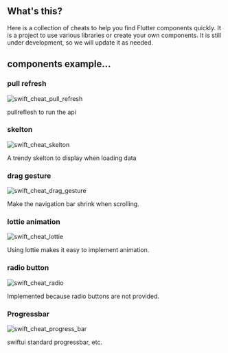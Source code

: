 ## What's this?
Here is a collection of cheats to help you find Flutter components quickly. It is a project to use various libraries or create your own components.
It is still under development, so we will update it as needed.

## components example...

### pull refresh

![swift_cheat_pull_refresh](https://user-images.githubusercontent.com/62822536/150671181-dbe26d5e-5c14-41c6-9cc1-337fe003bfda.gif)

pullreflesh to run the api

### skelton

![swift_cheat_skelton](https://user-images.githubusercontent.com/62822536/150671176-2d4ee522-f94e-45a3-8e56-8816cee44c62.gif)

A trendy skelton to display when loading data

### drag gesture
![swift_cheat_drag_gesture](https://user-images.githubusercontent.com/74945210/150670983-7f249801-23c0-4395-8397-c059f6e9813f.gif)

Make the navigation bar shrink when scrolling.

### lottie animation

![swift_cheat_lottie](https://user-images.githubusercontent.com/74945210/150670986-d2426bb9-a1e0-4467-9ffe-362d09774aca.gif)

Using lottie makes it easy to implement animation.

### radio button
![swift_cheat_radio](https://user-images.githubusercontent.com/74945210/150670838-ee580961-75d9-411e-b2de-03c7e43ec289.gif)

Implemented because radio buttons are not provided.

### Progressbar
![swift_cheat_progress_bar](https://user-images.githubusercontent.com/74945210/150670856-9d41a5a2-0349-45fe-a07d-fd055ddc616e.gif)

swiftui standard progressbar, etc.

